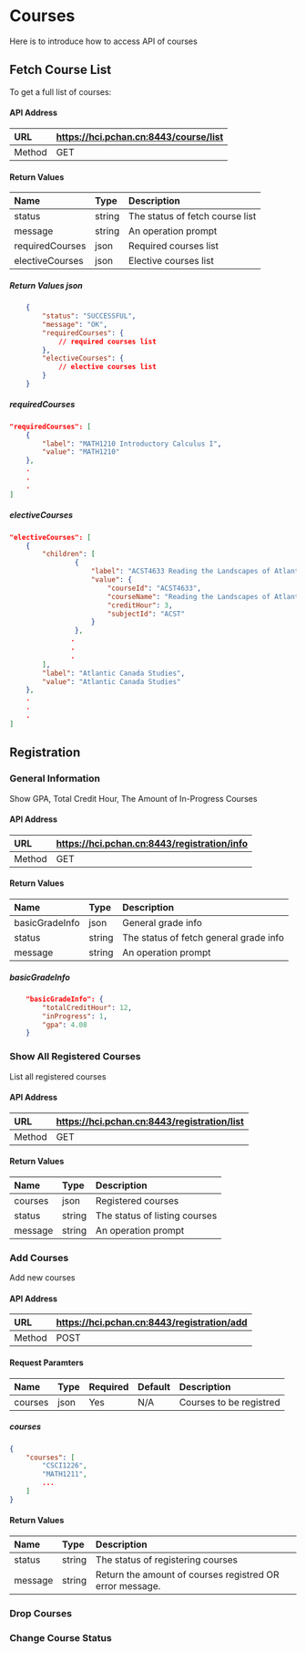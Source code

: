 # Courses

Here is to introduce how to access API of courses

<TOC/>

## Fetch Course List
To get a full list of courses: 

#### API Address
URL|https://hci.pchan.cn:8443/course/list
:-----|:--------------------------
Method|GET

#### Return Values
Name|Type|Description
:-|:-|:-
status|string|The status of fetch course list
message|string|An operation prompt
requiredCourses|json|Required courses list
electiveCourses|json|Elective courses list

##### Return Values json
``` json
    {
        "status": "SUCCESSFUL",
        "message": "OK",
        "requiredCourses": {
            // required courses list
        },
        "electiveCourses": {
            // elective courses list
        }
    }
```

##### requiredCourses
``` json
"requiredCourses": [
    {
        "label": "MATH1210 Introductory Calculus I",
        "value": "MATH1210"
    },
    .
    .
    .
]
```

##### electiveCourses
``` json
"electiveCourses": [
    {
        "children": [
                {
                    "label": "ACST4633 Reading the Landscapes of Atlantic Canada",
                    "value": {
                        "courseId": "ACST4633",
                        "courseName": "Reading the Landscapes of Atlantic Canada",
                        "creditHour": 3,
                        "subjectId": "ACST"
                    }
                },
               .
               .
               .
        ],
        "label": "Atlantic Canada Studies",
        "value": "Atlantic Canada Studies"
    },
    .
    .
    .
]
```

## Registration

### General Information
Show GPA, Total Credit Hour, The Amount of In-Progress Courses
#### API Address
URL|https://hci.pchan.cn:8443/registration/info
:-|:-
Method|GET
#### Return Values
Name|Type|Description
:-|:-|:-
basicGradeInfo|json|General grade info
status|string|The status of fetch general grade info
message|string|An operation prompt
##### basicGradeInfo
``` json
    "basicGradeInfo": {
        "totalCreditHour": 12,
        "inProgress": 1,
        "gpa": 4.08
    }
```

### Show All Registered Courses
List all registered courses
#### API Address
URL|https://hci.pchan.cn:8443/registration/list
:-|:-
Method|GET

#### Return Values
Name|Type|Description
:-|:-|:-
courses|json|Registered courses
status|string|The status of listing courses
message|string|An operation prompt

### Add Courses
Add new courses
#### API Address
URL|https://hci.pchan.cn:8443/registration/add
:-|:-
Method|POST

#### Request Paramters
Name|Type|Required|Default|Description
:-|:-|:-|:-|:-
courses|json|Yes|N/A|Courses to be registred

##### courses
``` json
{
    "courses": [
        "CSCI1226",
        "MATH1211",
        ...
    ]
}

```

#### Return Values
Name|Type|Description
:-|:-|:-
status|string|The status of registering courses
message|string|Return the amount of courses registred OR error message.

### Drop Courses

### Change Course Status

